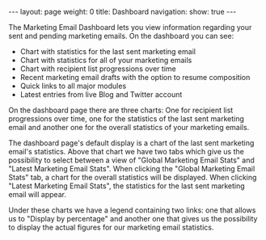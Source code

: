 --- layout: page weight: 0 title: Dashboard navigation: show: true ---

The Marketing Email Dashboard lets you view information regarding your
sent and pending marketing emails. On the dashboard you can see:

-   Chart with statistics for the last sent marketing email
-   Chart with statistics for all of your marketing emails
-   Chart with recipient list progressions over time
-   Recent marketing email drafts with the option to resume composition
-   Quick links to all major modules
-   Latest entries from live Blog and Twitter account

On the dashboard page there are three charts: One for recipient list
progressions over time, one for the statistics of the last sent
marketing email and another one for the overall statistics of your
marketing emails.

The dashboard page's default display is a chart of the last sent
marketing email's statistics. Above that chart we have two tabs which
give us the possibility to select between a view of "Global Marketing
Email Stats" and "Latest Marketing Email Stats". When clicking the
"Global Marketing Email Stats" tab, a chart for the overall statistics
will be displayed. When clicking "Latest Marketing Email Stats", the
statistics for the last sent marketing email will appear.

Under these charts we have a legend containing two links: one that
allows us to "Display by percentage" and another one that gives us the
possibility to display the actual figures for our marketing email
statistics.
